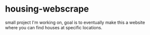 # housing-webscrape
small project I'm working on, goal is to eventually make this a website where you can find houses at specific locations.
